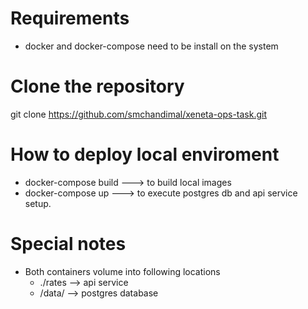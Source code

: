 # Requirements

* docker and docker-compose need to be install on the system


# Clone the repository

git clone https://github.com/smchandimal/xeneta-ops-task.git


# How to deploy local enviroment 

* docker-compose build ---> to build local images 
* docker-compose up    ---> to execute postgres db and api service setup.


# Special notes 

* Both containers volume into following locations 
   - ./rates  --> api service 
   - /data/   --> postgres database

